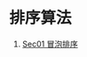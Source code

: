 # 排序算法

1. [Sec01 冒泡排序](https://github.com/shenyuanluo/C_CPP_CommAlgorithm/tree/master/Ch03_%E6%8E%92%E5%BA%8F%E7%AE%97%E6%B3%95/Sec01_%E5%86%92%E6%B3%A1%E6%8E%92%E5%BA%8F)
